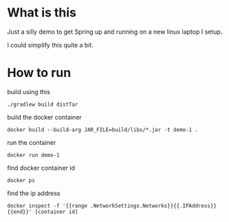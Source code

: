 # What is this

Just a silly demo to get Spring up and running on a new linux laptop I setup.

I could simplify this quite a bit.

# How to run

build using this

`./gradlew build distTar`

build the docker container

`docker build --build-arg JAR_FILE=build/libs/*.jar -t demo-1 .`

run the container

`docker run demo-1`

find docker container id

`docker ps`

find the ip address 

`docker inspect -f '{{range .NetworkSettings.Networks}}{{.IPAddress}}{{end}}' [container id]`
